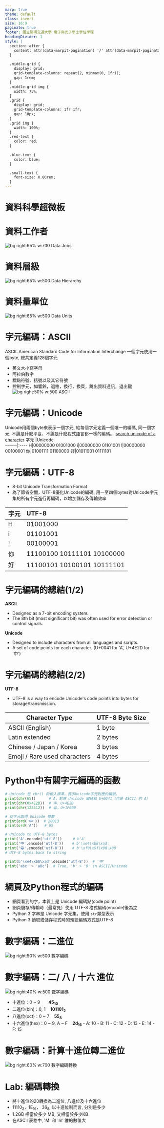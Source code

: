 ```yaml
---
marp: true
theme: default
class: invert
size: 16:9
paginate: true
footer: 國立陽明交通大學 電子與光子學士學位學程
headingDivider: 1
style: |
  section::after {
    content: attr(data-marpit-pagination) '/' attr(data-marpit-pagination-total);
  }
  
  .middle-grid {
    display: grid;
    grid-template-columns: repeat(2, minmax(0, 1fr));
    gap: 1rem;
  }
  .middle-grid img {
    width: 75%;
  }
  .grid {
    display: grid;
    grid-template-columns: 1fr 1fr;
    gap: 10px;
  }
  .grid img {
    width: 100%;
  }
  .red-text {
    color: red;
  }
  
  .blue-text {
    color: blue;  
  }

  .small-text {
    font-size: 0.80rem;
  }
---
```

# 資料科學超微板

# 資料工作者
![bg right:65% w:700 Data Jobs](https://media.licdn.com/dms/image/v2/D5612AQHA6TVXNrLLyQ/article-inline_image-shrink_400_744/article-inline_image-shrink_400_744/0/1693358152818?e=2147483647&v=beta&t=X9Ve46WqlmZjnJ70Y6sU20COgXjTlgSZc-fe5WFT088)

# 資料層級
![bg right:65% w:500 Data Hierarchy](https://ecampusontario.pressbooks.pub/app/uploads/sites/2109/2021/11/data_hierarchy-1.png)

# 資料量單位
![bg right:65% w:500 Data Units](https://encrypted-tbn0.gstatic.com/images?q=tbn:ANd9GcSyJ3RkSNsT0CivAMv4HzQIi7cEAoO8PaUyEw&s)

# 字元編碼：ASCII
ASCII: American Standard Code for Information Interchange
一個字元使用一個byte, 總共定義128個字元
- 英文大小寫字母
- 阿拉伯數字
- 標點符號、括號以及其它符號
- 控制字元，如響鈴，退格，換行，換頁，跳出資料通訊，退出鍵 
![bg right:50% w:500 ASCII](https://www.runoob.com/wp-content/uploads/2022/03/ascii-1-1.png)

# 字元編碼：Unicode
Unicode用兩個byte來表示一個字元, 給每個字元定義一個唯一的編碼, 同一個字元, 不論是什麼平臺、不論是什麼程式語言都一樣的編碼。
[search unicode of a character](https://codepoints.net)
字元 |Unicode   
------|:----
H|00000000 01001000
i|00000000 01101001
!|00000000 00100001
你|01001111 01100000
好|01011001 01111101

# 字元編碼：UTF-8
- 8-bit Unicode Transformation Format
- 為了節省空間，UTF-8優化Unicode的編碼, 用一至四個bytes對Unicode字元集的所有字元進行再編碼，以增加儲存及傳輸效率

<style scoped>
table {
  font-size: 20px;
}
</style>

字元 |UTF-8   
------|:----
H|01001000
i|01101001
!|00100001
你|11100100 10111101 10100000
好|11100101 10100101 10111101

# 字元編碼的總結(1/2)
**ASCII**
- Designed as a 7-bit encoding system.
- The 8th bit (most significant bit) was often used for error detection or control signals.

**Unicode**
- Designed to include characters from all languages and scripts.
- A set of code points for each character. (U+0041 for 'A', U+4E2D for '中')

# 字元編碼的總結(2/2)
**UTF-8**
- UTF-8 is a way to encode Unicode's code points into bytes for storage/transmission.

Character Type | UTF-8 Byte Size
---------------|----------------
ASCII (English)|1 byte
Latin extended|2 bytes
Chinese / Japan / Korea|3 bytes
Emoji / Rare used characters|4 bytes

# Python中有關字元編碼的函數
```python
# Unicode 是 chr() 的輸入標準，表示Unicode字元對應的編號。
print(chr(65))      # A，對應 Unicode 編碼點 U+0041（也是 ASCII 的 A）
print(chr(0x4E2D))  # 中，U+4E2D
print(chr(128512))  # 😀，U+1F600

# 從字元取得 Unicode 整數
print(ord('中'))  # 20013
print(ord('A'))   # 65

# Unicode to UTF-8 bytes
print('A'.encode('utf-8'))     # b'A'
print('中'.encode('utf-8'))    # b'\xe4\xb8\xad'
print('😀'.encode('utf-8'))    # b'\xf0\x9f\x98\x80'
# UTF-8 bytes back to string

print(b'\xe4\xb8\xad'.decode('utf-8'))  # '中'
print('abc' > 'aBc')  # True, 'b' > 'B' in ASCII/Unicode
```
# 網頁及Python程式的編碼
- 網頁看到的字，本質上是 Unicode 編碼點(code point)
- 網頁儲存/傳輸時（最常見）使用 UTF-8 格式編碼(encode)後為之
- Python 3 字串是 Unicode 字元集，使用 `str`類型表示
- Python 3 讀取或儲存程式時的預設編碼方式是UTF-8

# 數字編碼：二進位
![bg right:50% w:500 數字編碼](https://kopu.chat/wp-content/uploads/2017/04/e89ea2e5b995e5bfabe785a7-2017-04-28-21-26-01.png)

# 數字編碼：二/ 八 / 十六 進位 
![bg right:40% w:500 數字編碼](https://docs.f5ezcode.in/~gitbook/image?url=https%3A%2F%2F3362868160-files.gitbook.io%2F%7E%2Ffiles%2Fv0%2Fb%2Fgitbook-legacy-files%2Fo%2Fassets%252F-L_r09305cCOiVsKX4GC%252F-LdbAaNUSjLJ4JCj636w%252F-LdbBns5IfBitI948lJe%252F2.1.5.png%3Falt%3Dmedia%26token%3D292a4823-95ed-4d54-ac2b-a1aa32c01852&width=768&dpr=4&quality=100&sign=9d87100d&sv=1)

- 十進位：0 ~ 9 &nbsp;&nbsp;&nbsp;&nbsp;&nbsp;  **45<sub>10</sub>**
- 二進位(bin)：0, 1  &nbsp;&nbsp;  **101101<sub>2</sub>**
- 八進位(oct)：0 ~ 7 &nbsp;&nbsp;  **55<sub>8</sub>**
- 十六進位(hex)：0 ~ 9, A ~ F &nbsp;&nbsp;  **2d<sub>16</sub>**
*-* A: 10
*-* B: 11
*-* C: 12
*-* D: 13
*-* E: 14
*-* F: 15

# 數字編碼：計算十進位轉二進位
![bg right:60% w:700 數字編碼轉換](
https://docs.f5ezcode.in/~gitbook/image?url=https%3A%2F%2F3362868160-files.gitbook.io%2F%7E%2Ffiles%2Fv0%2Fb%2Fgitbook-legacy-files%2Fo%2Fassets%252F-L_r09305cCOiVsKX4GC%252F-LdbAaNUSjLJ4JCj636w%252F-LdbBjSEjvD4kSdxDMv5%252F2.1.4.png%3Falt%3Dmedia%26token%3D47bd4afd-37cf-42f9-b0b8-da0c9f4ab929&width=768&dpr=2&quality=100&sign=56845e24&sv=1)

# Lab: 編碼轉換
- 將十進位的20轉換為二進位, 八進位及十六進位
- 11110<sub>2</sub>，1E<sub>16</sub>， 36<sub>8</sub>, 以十進位制而言, 分別是多少
- 1.2GB 相當於多少 MB, 又相當於多少KB 
- 在ASCII 表格中, 'M' 和 'm’ 誰的數值大